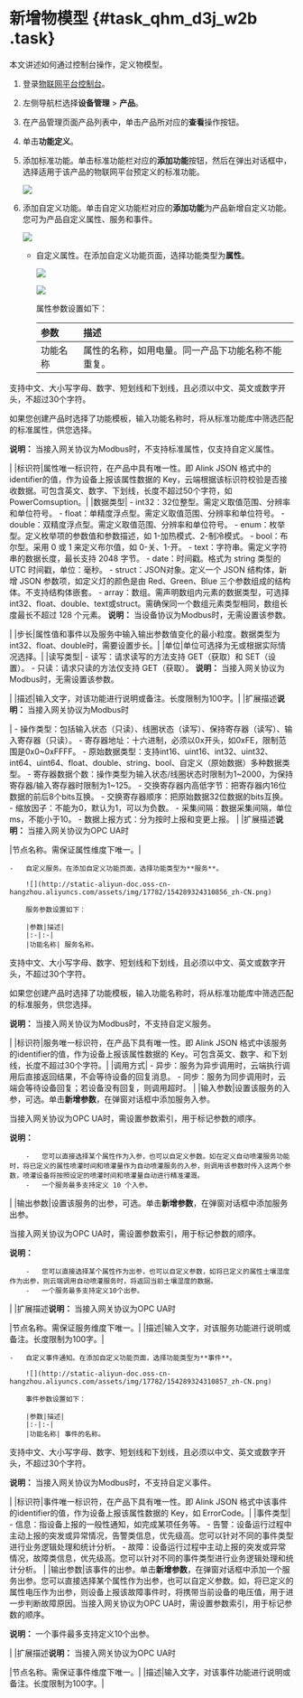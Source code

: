 # 新增物模型 {#task_qhm_d3j_w2b .task}

本文讲述如何通过控制台操作，定义物模型。

1.  登录[物联网平台控制台](http://iot.console.aliyun.com/)。 
2.  左侧导航栏选择**设备管理** \> **产品**。 
3.  在产品管理页面产品列表中，单击产品所对应的**查看**操作按钮。 
4.  单击**功能定义**。 
5.  添加标准功能。单击标准功能栏对应的**添加功能**按钮，然后在弹出对话框中，选择适用于该产品的物联网平台预定义的标准功能。 

    ![](http://static-aliyun-doc.oss-cn-hangzhou.aliyuncs.com/assets/img/17782/154289324332042_zh-CN.png)

6.  添加自定义功能。单击自定义功能栏对应的**添加功能**为产品新增自定义功能。您可为产品自定义属性、服务和事件。 

    ![](http://static-aliyun-doc.oss-cn-hangzhou.aliyuncs.com/assets/img/17782/154289324310854_zh-CN.png)

    -   自定义属性。在添加自定义功能页面，选择功能类型为**属性**。

        ![](http://static-aliyun-doc.oss-cn-hangzhou.aliyuncs.com/assets/img/17782/154289324310855_zh-CN.png)

        ![](http://static-aliyun-doc.oss-cn-hangzhou.aliyuncs.com/assets/img/17782/154289324332032_zh-CN.png)

        属性参数设置如下：

        |参数|描述|
        |:-|:-|
        |功能名称| 属性的名称，如用电量。同一产品下功能名称不能重复。

 支持中文、大小写字母、数字、短划线和下划线，且必须以中文、英文或数字开头，不超过30个字符。

 如果您创建产品时选择了功能模板，输入功能名称时，将从标准功能库中筛选匹配的标准属性，供您选择。

 **说明：** 当接入网关协议为Modbus时，不支持标准属性，仅支持自定义属性。

 |
        |标识符|属性唯一标识符，在产品中具有唯一性。即 Alink JSON 格式中的identifier的值，作为设备上报该属性数据的 Key，云端根据该标识符校验是否接收数据。可包含英文、数字、下划线，长度不超过50个字符，如 PowerComsuption。|
        |数据类型|         -   int32：32位整型。需定义取值范围、分辨率和单位符号。
        -   float：单精度浮点型。需定义取值范围、分辨率和单位符号。
        -   double：双精度浮点型。需定义取值范围、分辨率和单位符号。
        -   enum：枚举型。定义枚举项的参数值和参数描述，如 1-加热模式、2-制冷模式。
        -   bool：布尔型。采用 0 或 1 来定义布尔值，如 0-关、1-开。
        -   text：字符串。需定义字符串的数据长度，最长支持 2048 字节。
        -   date：时间戳。格式为 string 类型的 UTC 时间戳，单位：毫秒。
        -   struct：JSON对象。定义一个 JSON 结构体，新增 JSON 参数项，如定义灯的颜色是由 Red、Green、Blue 三个参数组成的结构体。不支持结构体嵌套。
        -   array：数组。需声明数组内元素的数据类型，可选择int32、float、double、text或struct。需确保同一个数组元素类型相同，数组长度最长不超过 128 个元素。
 **说明：** 当设备协议为Modbus时，无需设置该参数。

 |
        |步长|属性值和事件以及服务中输入输出参数值变化的最小粒度。数据类型为int32、float、double时，需要设置步长。|
        |单位|单位可选择为无或根据实际情况选择。|
        |读写类型|         -   读写：请求读写的方法支持 GET（获取）和 SET（设置）。
        -   只读：请求只读的方法仅支持 GET（获取）。
 **说明：** 当接入网关协议为Modbus时，无需设置该参数。

 |
        |描述|输入文字，对该功能进行说明或备注。长度限制为100字。|
        |扩展描述**说明：** 当接入网关协议为Modbus时

|         -   操作类型：包括输入状态（只读）、线圈状态（读写）、保持寄存器（读写）、输入寄存器（只读）。
        -   寄存器地址：十六进制，必须以0x开头，如0xFE，限制范围是0x0~0xFFFF。
        -   原始数据类型：支持int16、uint16、int32、uint32、int64、uint64、float、double、string、bool、自定义（原始数据）多种数据类型。
        -   寄存器数据个数：操作类型为输入状态/线圈状态时限制为1~2000，为保持寄存器/输入寄存器时限制为1~125。
        -   交换寄存器内高低字节：把寄存器内16位数据的前后8个bits互换。
        -   交换寄存器顺序：把原始数据32位数据的bits互换。
        -   缩放因子：不能为0，默认为1，可以为负数。
        -   采集间隔：数据采集间隔，单位ms，不能小于10。
        -   数据上报方式：分为按时上报和变更上报。
 |
        |扩展描述**说明：** 当接入网关协议为OPC UA时

|节点名称。需保证属性维度下唯一。|

    -   自定义服务。在添加自定义功能页面，选择功能类型为**服务**。

        ![](http://static-aliyun-doc.oss-cn-hangzhou.aliyuncs.com/assets/img/17782/154289324310856_zh-CN.png)

        服务参数设置如下：

        |参数|描述|
        |:-|:-|
        |功能名称| 服务名称。

 支持中文、大小写字母、数字、短划线和下划线，且必须以中文、英文或数字开头，不超过30个字符。

 如果您创建产品时选择了功能模板，输入功能名称时，将从标准功能库中筛选匹配的标准服务，供您选择。

 **说明：** 当接入网关协议为Modbus时，不支持自定义服务。

 |
        |标识符|服务唯一标识符，在产品下具有唯一性。即 Alink JSON 格式中该服务的identifier的值，作为设备上报该属性数据的 Key。可包含英文、数字、和下划线，长度不超过30个字符。|
        |调用方式|         -   异步：服务为异步调用时，云端执行调用后直接返回结果，不会等待设备的回复消息。
        -   同步：服务为同步调用时，云端会等待设备回复；若设备没有回复，则调用超时。
 |
        |输入参数|设置该服务的入参，可选。单击**新增参数**，在弹窗对话框中添加服务入参。

当接入网关协议为OPC UA时，需设置参数索引，用于标记参数的顺序。

**说明：** 

        -   您可以直接选择某个属性作为入参，也可以自定义参数。如在定义自动喷灌服务功能时，将已定义的属性喷灌时间和喷灌量作为自动喷灌服务的入参，则调用该参数时传入这两个参数，喷灌设备将按照设定的喷灌时间和喷灌量自动进行精准灌溉。
        -   一个服务最多支持定义 10 个入参。
|
        |输出参数|设置该服务的出参，可选。单击**新增参数**，在弹窗对话框中添加服务出参。

当接入网关协议为OPC UA时，需设置参数索引，用于标记参数的顺序。

**说明：** 

        -   您可以直接选择某个属性作为出参，也可以自定义参数，如将已定义的属性土壤湿度作为出参，则云端调用自动喷灌服务时，将返回当前土壤湿度的数据。
        -   一个服务最多支持定义10个出参。
|
        |扩展描述**说明：** 当接入网关协议为OPC UA时

|节点名称。需保证服务维度下唯一。|
        |描述|输入文字，对该服务功能进行说明或备注。长度限制为100字。|

    -   自定义事件通知。在添加自定义功能页面，选择功能类型为**事件**。

        ![](http://static-aliyun-doc.oss-cn-hangzhou.aliyuncs.com/assets/img/17782/154289324310857_zh-CN.png)

        事件参数设置如下：

        |参数|描述|
        |:-|:-|
        |功能名称| 事件的名称。

 支持中文、大小写字母、数字、短划线和下划线，且必须以中文、英文或数字开头，不超过30个字符。

 **说明：** 当接入网关协议为Modbus时，不支持自定义事件。

 |
        |标识符|事件唯一标识符，在产品下具有唯一性。即 Alink JSON 格式中该事件的identifier的值，作为设备上报该属性数据的 Key，如 ErrorCode。|
        |事件类型|         -   信息：指设备上报的一般性通知，如完成某项任务等。
        -   告警：设备运行过程中主动上报的突发或异常情况，告警类信息，优先级高。您可以针对不同的事件类型进行业务逻辑处理和统计分析。
        -   故障：设备运行过程中主动上报的突发或异常情况，故障类信息，优先级高。您可以针对不同的事件类型进行业务逻辑处理和统计分析。
 |
        |输出参数|该事件的出参。单击**新增参数**，在弹窗对话框中添加一个服务出参。您可以直接选择某个属性作为出参，也可以自定义参数。如，将已定义的属性电压作为出参，则设备上报该故障事件时，将携带当前设备的电压值，用于进一步判断故障原因。当接入网关协议为OPC UA时，需设置参数索引，用于标记参数的顺序。

**说明：** 一个事件最多支持定义10个出参。

|
        |扩展描述**说明：** 当接入网关协议为OPC UA时

|节点名称。需保证事件维度下唯一。|
        |描述|输入文字，对该事件功能进行说明或备注。长度限制为100字。|


